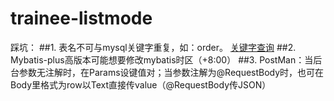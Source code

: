 # trainee-listmode
踩坑：
##1.	表名不可与mysql关键字重复，如：order。
[关键字查询](https://dev.mysql.com/doc/refman/8.0/en/keywords.html#keywords-8-0-detailed-A)
##2.	Mybatis-plus高版本可能想要修改mybatis时区（+8:00）
##3.	PostMan：当后台参数无注解时，在Params设键值对；当参数注解为@RequestBody时，也可在Body里格式为row以Text直接传value（@RequestBody传JSON）
